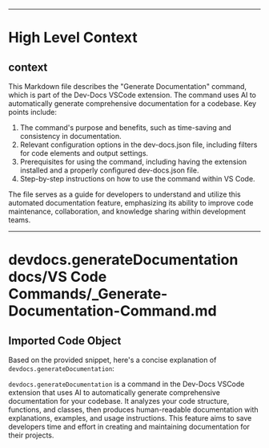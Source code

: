 

  ---
# High Level Context
## context
This Markdown file describes the "Generate Documentation" command, which is part of the Dev-Docs VSCode extension. The command uses AI to automatically generate comprehensive documentation for a codebase. Key points include:

1. The command's purpose and benefits, such as time-saving and consistency in documentation.
2. Relevant configuration options in the dev-docs.json file, including filters for code elements and output settings.
3. Prerequisites for using the command, including having the extension installed and a properly configured dev-docs.json file.
4. Step-by-step instructions on how to use the command within VS Code.

The file serves as a guide for developers to understand and utilize this automated documentation feature, emphasizing its ability to improve code maintenance, collaboration, and knowledge sharing within development teams.

---
# devdocs.generateDocumentation docs/VS Code Commands/_Generate-Documentation-Command.md
## Imported Code Object
Based on the provided snippet, here's a concise explanation of `devdocs.generateDocumentation`:

`devdocs.generateDocumentation` is a command in the Dev-Docs VSCode extension that uses AI to automatically generate comprehensive documentation for your codebase. It analyzes your code structure, functions, and classes, then produces human-readable documentation with explanations, examples, and usage instructions. This feature aims to save developers time and effort in creating and maintaining documentation for their projects.

  